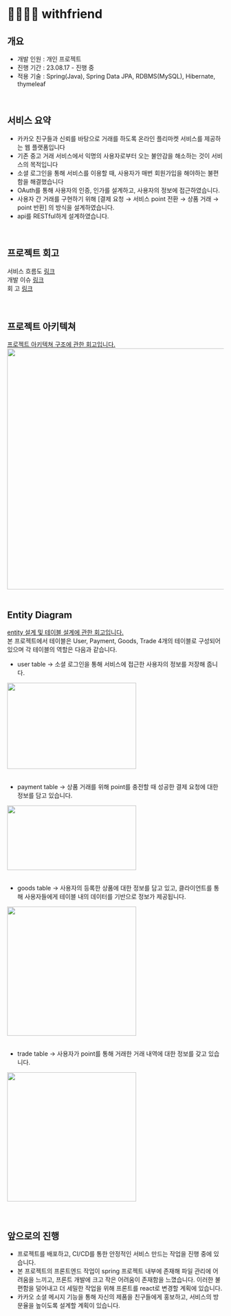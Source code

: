 # 🫱🏼‍🫲🏽 withfriend

## 개요
- 개발 인원 : 개인 프로젝트
- 진행 기간 : 23.08.17 - 진행 중
- 적용 기술 : Spring(Java), Spring Data JPA, RDBMS(MySQL), Hibernate, thymeleaf
<br>

## 서비스 요약
- 카카오 친구들과 신뢰를 바탕으로 거래를 하도록 온라인 플리마켓 서비스를 제공하는 웹 플랫폼입니다
- 기존 중고 거래 서비스에서 익명의 사용자로부터 오는 불안감을 해소하는 것이 서비스의 목적입니다
- 소셜 로그인을 통해 서비스를 이용할 때, 사용자가 매번 회원가입을 해야하는 불편함을 해결했습니다
- OAuth를 통해 사용자의 인증, 인가를 설계하고, 사용자의 정보에 접근하였습니다.
- 사용자 간 거래를 구현하기 위해 [결제 요청 → 서비스 point 전환 → 상품 거래 → point 반환] 의 방식을 설계하였습니다.
- api를 RESTful하게 설계하였습니다.
<br>

## 프로젝트 회고
서비스 흐름도  [링크](https://foreveryoung97.tistory.com/125) <br>
개발 이슈     [링크](https://foreveryoung97.tistory.com/category/withfriend/%EA%B0%9C%EB%B0%9C%20%EC%9D%B4%EC%8A%88) <br>
회 고        [링크](https://foreveryoung97.tistory.com/category/withfriend/%ED%9A%8C%EA%B3%A0)
<br>
<br>
<br>

## 프로젝트 아키텍쳐
[프로젝트 아키텍쳐 구조에 관한 회고입니다.](https://foreveryoung97.tistory.com/109)
<img src="https://github.com/Jiggy97/withfriend/assets/79949843/cd283664-3a73-49e9-b3b0-4dbfc74c161b" width="800" height="560">
<br>
<br>

## Entity Diagram
[entity 설계 및 테이블 설계에 관한 회고입니다.](https://foreveryoung97.tistory.com/110)<br>
본 프로젝트에서 테이블은 User, Payment, Goods, Trade 4개의 테이블로 구성되어 있으며 각 테이블의 역할은 다음과 같습니다.

- user table → 소셜 로그인을 통해 서비스에 접근한 사용자의 정보를 저장해 줍니다.
<img src="https://github.com/Jiggy97/withfriend/assets/79949843/e9e4f421-5240-4633-84c2-466761c92f8a" width="300" height="200">
<br><br>

- payment table → 상품 거래를 위해 point를 충전할 때 성공한 결제 요청에 대한 정보를 담고 있습니다.
<img src="https://github.com/Jiggy97/withfriend/assets/79949843/269efcdc-bb3a-4661-a7c0-638903e39c68" width="300" height="150">
<br><br>

- goods table → 사용자의 등록한 상품에 대한 정보를 담고 있고, 클라이언트를 통해 사용자들에게 테이블 내의 데이터를 기반으로 정보가 제공됩니다.
<img src="https://github.com/Jiggy97/withfriend/assets/79949843/e56fdaef-c897-4766-9e59-cd5023817f31" width="300" height="300">
<br><br>

- trade table → 사용자가 point를 통해 거래한 거래 내역에 대한 정보를 갖고 있습니다.
<img src="https://github.com/Jiggy97/withfriend/assets/79949843/68deb4da-be76-427b-8db9-f22e55ca6031" width="300" height="300">
<br>
<br>
<br>

## 앞으로의 진행
- 프로젝트를 배포하고, CI/CD를 통한 안정적인 서비스 만드는 작업을 진행 중에 있습니다.
- 본 프로젝트의 프론트엔드 작업이 spring 프로젝트 내부에 존재해 파일 관리에 어려움을 느끼고, 프론트 개발에 크고 작은 어려움이 존재함을 느꼈습니다. 이러한 불편함을 덜어내고 더 세밀한 작업을 위해 프론트를 react로 변경할 계획에 있습니다.
- 카카오 소셜 메시지 기능을 통해 자신의 제품을 친구들에게 홍보하고, 서비스의 방문율을 높이도록 설계할 계획이 있습니다.

